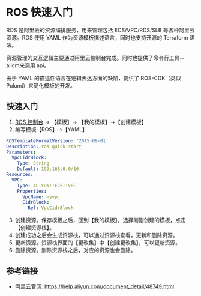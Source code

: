 # ROS 快速入门

ROS 是阿里云的资源编排服务，用来管理包括 ECS/VPC/RDS/SLB 等各种阿里云资源。ROS 使用 YAML 作为资源模板描述语言，同时也支持开源的 Terraform 语法。

资源管理的交互逻辑主要通过阿里云控制台完成。同时也提供了命令行工具--alicm来调用 api。

由于 YAML 的描述性语言在逻辑表达方面的缺陷，提供了 ROS-CDK（类似 Pulumi）来简化模板的开发。

## 快速入门

1. [ROS 控制台](https://rosnext.console.aliyun.com/overview) -> 【模板】-> 【我的模板】->【创建模板】
2. 编写模板【ROS】->【YAML】

```yaml
ROSTemplateFormatVersion: '2015-09-01'
Description: ros quick start
Parameters:
  VpcCidrBlock:
    Type: String
    Default: 192.168.0.0/16
Resources:
  VPC:
    Type: ALIYUN::ECS::VPC
    Properties:
      VpcName: myvpc
      CidrBlock:
        Ref: VpcCidrBlock
```

3. 创建资源。保存模板之后，回到【我的模板】，选择刚刚创建的模板，点击【创建资源栈】。
4. 创建成功之后会生成资源栈，可以通过资源栈查看，更新和删除资源。
5. 更新资源。资源栈界面的【更改集】中【创建更改集】，可以更新资源。
6. 删除资源。删除资源栈之后，对应的资源也会删除。

## 参考链接

- 阿里云官网: <https://help.aliyun.com/document_detail/48749.html>

